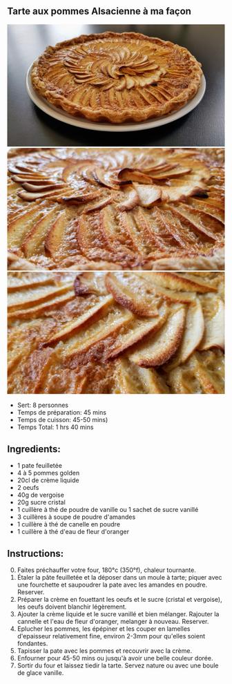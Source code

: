 Tarte aux pommes Alsacienne à ma façon
---
![Tarte aux pommes Alsacienne à ma façon](https://github.com/anamorph/recettes/blob/master/fr-dessert-tarte_aux_pommes_alsacienne_a_ma_facon-01.jpg?raw=true)
![Tarte aux pommes Alsacienne à ma façon](https://github.com/anamorph/recettes/blob/master/fr-dessert-tarte_aux_pommes_alsacienne_a_ma_facon-02.jpg?raw=true)
![Tarte aux pommes Alsacienne à ma façon](https://github.com/anamorph/recettes/blob/master/fr-dessert-tarte_aux_pommes_alsacienne_a_ma_facon-03.jpg?raw=true)

* Sert: 8 personnes
* Temps de préparation:  45 mins
* Temps de cuisson:  45-50 mins)
* Temps Total:  1 hrs 40 mins

Ingredients:
---
* 1 pate feuilletée
* 4 à 5 pommes golden
* 20cl de crème liquide
* 2 oeufs
* 40g de vergoise
* 20g sucre cristal
* 1 cuillère à thé de poudre de vanille ou 1 sachet de sucre vanillé
* 3 cuillères à soupe de poudre d'amandes
* 1 cuillère à thé de canelle en poudre
* 1 cuillère à thé d'eau de fleur d'oranger

Instructions:
---
0. Faites préchauffer votre four, 180°c (350°f), chaleur tournante.
1. Étaler la pâte feuilletée et la déposer dans un moule à tarte; piquer avec une fourchette et saupoudrer la pate avec les amandes en poudre. Reserver.
2. Préparer la crème en fouettant les oeufs et le sucre (cristal et vergoise), les oeufs doivent blanchir légèrement.
3. Ajouter la crème liquide et le sucre vanillé et bien mélanger. Rajouter la cannelle et l'eau de fleur d'oranger, melanger à nouveau. Reserver.
4. Eplucher les pommes, les épépiner et les couper en lamelles d'epaisseur relativement fine, environ 2-3mm pour qu'elles soient fondantes.
5. Tapisser la pate avec les pommes et recouvrir avec la crème.
6. Enfourner pour 45-50 mins ou jusqu'à avoir une belle couleur dorée.
7. Sortir du four et laissez tiedir la tarte. Servez nature ou avec une boule de glace vanille.
